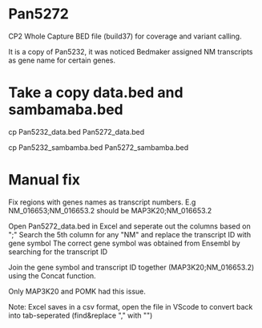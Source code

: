 # Pan5272
CP2 Whole Capture BED file (build37) for coverage and variant calling.

It is a copy of Pan5232, it was noticed Bedmaker assigned NM transcripts as gene name for certain genes.

# Take a copy data.bed and sambamaba.bed

cp Pan5232_data.bed Pan5272_data.bed

cp Pan5232_sambamba.bed Pan5272_sambamba.bed

# Manual fix
Fix regions with genes names as transcript numbers. E.g NM_016653;NM_016653.2 should be MAP3K20;NM_016653.2

Open Pan5272_data.bed in Excel and seperate out the columns based on ";"
Search the 5th column for any "NM" and replace the transcript ID with gene symbol
The correct gene symbol was obtained from Ensembl by searching for the transcript ID

Join the gene symbol and transcript ID together (MAP3K20;NM_016653.2) using the Concat function. 

Only MAP3K20 and POMK had this issue.

Note: Excel saves in a csv format, open the file in VScode to convert back into tab-seperated (find&replace "," with "\")

